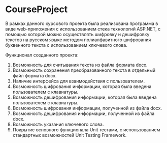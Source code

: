 # CourseProject
В рамках данного курсового проекта была реализована программа в виде web-приложения с использованием стека технологий ASP.NET, 
с помощью которой можно осуществлять  шифровку и дешифровку текстов на русском языке методом полиалфавитного шифрования 
буквенного текста с использованием ключевого слова. 

Функционал созданного проекта: 
1.	Возможность для считывания текста из файла формата docx.
2.	Возможность сохранения  преобразованного текста в отдельный файл формата docx.
3.	Наличие интерфейса для взаимодействия с пользователем.
4.	Возможность шифрования информации, которая была введена пользователем с клавиатуры.
5.	Возможность дешифрования информации, которая была введена пользователем с клавиатуры.
6.	Возможность шифрования информации, полученной из файла docx.
7.	Возможность дешифрования информации, полученной из файла docx.
8.	Возможность указания ключевого слова.
9.	Покрытие основного функционала Unit тестами, с использованием стандартных возможностей Unit Testing Framework.
